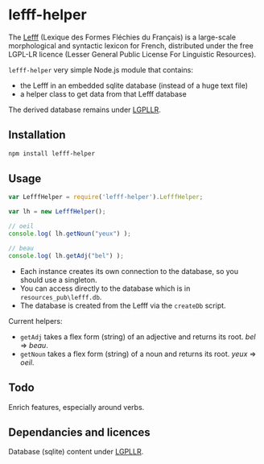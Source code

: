 # lefff-helper

The [Lefff](http://pauillac.inria.fr/~sagot/index.html#lefff) (Lexique des Formes Fléchies du Français) is a large-scale morphological and syntactic lexicon for French, distributed under the free LGPL-LR licence (Lesser General Public License For Linguistic Resources).

`lefff-helper` very simple Node.js module that contains:

* the Lefff in an embedded sqlite database (instead of a huge text file)
* a helper class to get data from that Lefff database

The derived database remains under [LGPLLR](http://www.labri.fr/perso/clement/lefff/licence-LGPLLR.html).

## Installation 
```sh
npm install lefff-helper
```

## Usage

```javascript
var LefffHelper = require('lefff-helper').LefffHelper;

var lh = new LefffHelper();

// oeil
console.log( lh.getNoun("yeux") );

// beau
console.log( lh.getAdj("bel") );
```

* Each instance creates its own connection to the database, so you should use a singleton.
* You can access directly to the database which is in `resources_pub\lefff.db`.
* The database is created from the Lefff via the `createDb` script.

Current helpers:

*  `getAdj` takes a flex form (string) of an adjective and returns its root.  _bel_ => _beau_.
*  `getNoun` takes a flex form (string) of a noun and returns its root. _yeux_ => _oeil_.

## Todo

Enrich features, especially around verbs.

## Dependancies and licences

Database (sqlite) content under [LGPLLR](http://www.labri.fr/perso/clement/lefff/licence-LGPLLR.html).
